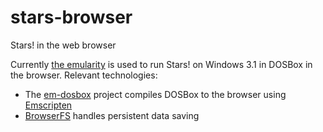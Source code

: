# stars-browser
Stars! in the web browser

Currently [the emularity](https://github.com/db48x/emularity/) is used to run Stars! on Windows 3.1 in DOSBox in the browser.  Relevant technologies:
 * The [em-dosbox](https://github.com/dreamlayers/em-dosbox) project compiles DOSBox to the browser using [Emscripten](https://github.com/kripken/emscripten)
 * [BrowserFS](https://github.com/jvilk/BrowserFS/) handles persistent data saving
